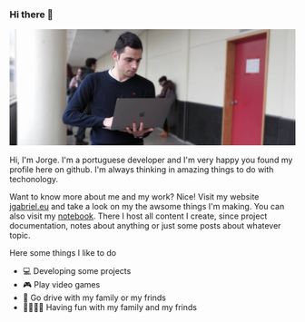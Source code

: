### Hi there 👋

![A image of myself 😋](https://github.com/Wultyc/Wultyc/blob/master/banner.jpg)

Hi, I'm Jorge. I'm a portuguese developer and I'm very happy you found my profile here on github. I'm always thinking in amazing things to do with techonology.

Want to know more about me and my work? Nice! Visit my website [jgabriel.eu](http://jgabriel.eu) and take a look on my the awsome things I'm making. You can also visit my [notebook](http://notebook.jgabriel.eu). There I host all content I create, since project documentation, notes about anything or just some posts about whatever topic.

Here some things I like to do
- 💻 Developing some projects
- 🎮 Play video games
- 🚗 Go drive with my family or my frinds
- 👨‍👩‍👧‍👦 Having fun with my family and my frinds
